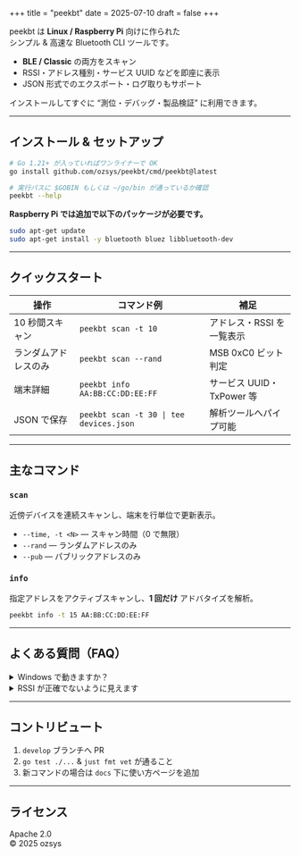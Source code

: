 +++
title = "peekbt"
date  = 2025-07-10
draft = false
+++

peekbt は **Linux / Raspberry Pi** 向けに作られた  
シンプル & 高速な Bluetooth CLI ツールです。  

* **BLE / Classic** の両方をスキャン  
* RSSI・アドレス種別・サービス UUID などを即座に表示  
* JSON 形式でのエクスポート・ログ取りもサポート  

インストールしてすぐに “測位・デバッグ・製品検証” に利用できます。

---

## インストール & セットアップ

```bash
# Go 1.21+ が入っていればワンライナーで OK
go install github.com/ozsys/peekbt/cmd/peekbt@latest

# 実行パスに $GOBIN もしくは ~/go/bin が通っているか確認
peekbt --help
```

**Raspberry Pi では追加で以下のパッケージが必要です。**

```bash
sudo apt-get update
sudo apt-get install -y bluetooth bluez libbluetooth-dev
```

---

## クイックスタート

| 操作                 | コマンド例                                 | 補足                         |
|----------------------|--------------------------------------------|------------------------------|
| 10 秒間スキャン      | `peekbt scan -t 10`                        | アドレス・RSSI を一覧表示    |
| ランダムアドレスのみ | `peekbt scan --rand`                       | MSB 0xC0 ビット判定          |
| 端末詳細             | `peekbt info AA:BB:CC:DD:EE:FF`            | サービス UUID・TxPower 等    |
| JSON で保存          | `peekbt scan -t 30 \| tee devices.json`    | 解析ツールへパイプ可能       |

---

## 主なコマンド

### `scan`

近傍デバイスを連続スキャンし、端末を行単位で更新表示。

* `--time, -t <N>` — スキャン時間（0 で無限）
* `--rand` — ランダムアドレスのみ
* `--pub`  — パブリックアドレスのみ

### `info`

指定アドレスをアクティブスキャンし、**1 回だけ** アドバタイズを解析。

```bash
peekbt info -t 15 AA:BB:CC:DD:EE:FF
```

---

## よくある質問（FAQ）

<details>
<summary>Windows で動きますか？</summary>

いいえ。現状は BlueZ に依存しているため Linux 系 OS のみサポートしています。
</details>

<details>
<summary>RSSI が正確でないように見えます</summary>

アンテナ／チップセット差や反射など環境要因が大きいため、**相対値** として利用してください。
</details>

---

## コントリビュート

1. `develop` ブランチへ PR  
2. `go test ./...` & `just fmt vet` が通ること  
3. 新コマンドの場合は `docs` 下に使い方ページを追加

---

## ライセンス

Apache 2.0  
© 2025 ozsys
